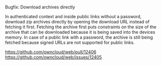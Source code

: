 Bugfix: Download archives directly

In authenticated context and inside public links without a password, download zip archives directly by opening the download URL instead of fetching it first. Fetching the archive first puts constraints on the size of the archive that can be downloaded because it is being saved into the devices memory. In case of a public link with a password, the archive is still being fetched because signed URLs are not supported for public links.

https://github.com/owncloud/web/pull/12406
https://github.com/owncloud/web/issues/12405

